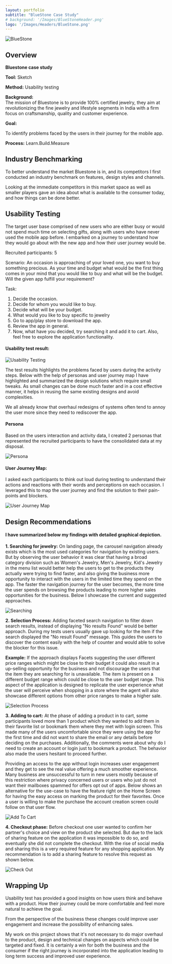 ```yaml
---
layout: portfolio
subtitle: "BlueStone Case Study"
# background: '/Images/BlueStoneHeader.png'
logo: '/Images/Headers/BlueStone.png'
---
```



<!-- # BlueStone -->

<!-- ![CompanyLogo](Images/BlueStoneHeader.png "BlueStone"){: width="720" } -->
<img src="/Images/BlueStoneHeader.png" class="img-fluid" alt="BlueStone">

## Overview

**Bluestone case study**

**Tool:** Sketch

**Method:** Usability testing

**Background:**
<br>The mission of Bluestone is to provide 100% certified jewelry, they aim at revolutionizing the fine jewelry and lifestyle segments in India with a firm focus on craftsmanship, quality and customer experience.</br>

**Goal:**

To identify problems faced by the users in their journey for the mobile app.

**Process:**
Learn.Build.Measure

## Industry Benchmarking

To better understand the market Bluestone is in, and its competitors I first conducted an industry benchmark on features, design styles and channels.

Looking at the immediate competitors in this market space as well as smaller players gave an idea about what is available to the consumer today, and how things can be done better.


## Usability Testing

The target user base comprised of new users who are either busy or would not spend much time on selecting gifts, along with users who have never used the mobile app before. I embarked on a journey to understand how they would go about with the new app and how their user journey would be.

Recruited participants: 5

Scenario: An occasion is approaching of your loved one, you want to buy something precious. As your time and budget what would be the first thing comes in your mind that you would like to buy and what will be the budget. Will the given app fulfill your requirement?

Task:

1. Decide the occasion.
2. Decide for whom you would like to buy.
3. Decide what will be your budget.
4. What would you like to buy specific to jewelry
5. Go to app/play store to download the app.
6. Review the app in general.
7. Now, what have you decided, try searching it and add it to cart. Also, feel free to explore the application functionality.

#### Usability test result:

<!-- [![Usability Testing](Images/BS_Usability_Testing.png "Usability Testing"){: width="720" }](Images/BS_Usability_Testing.png "Usability Testing") -->

<img src="/Images/BS_Usability_Testing.png" class="img-fluid" alt="Usability Testing">

The test results highlights the problems faced by users during the activity steps. Below with the help of personas and user journey map I have highlighted and summarized the design solutions which require small tweaks. As small changes can be done much faster and in a cost effective manner, it helps in reusing the same existing designs and avoid complexities.

We all already know that overhaul redesigns of systems often tend to annoy the user more since they need to rediscover the app.


#### Persona

Based on the users interaction and activity data, I created 2 personas that represented the recruited participants to have the consolidated data at my disposal.

<!-- [![Persona](Images/BS_Persona.png "Persona"){: width="720" }](Images/BS_Persona.png "Persona") -->
<img src="/Images/BS_Persona.png" class="img-fluid" alt="Persona">

#### User Journey Map: 

I asked each participants to think out loud during testing to understand their actions and reactions with their words and perceptions on each occasion. I leveraged this to map the user journey and find the solution to their pain-points and blockers.

<!-- [![User Journey Map](Images/BS_User_Journey_Map.png){: width="720" }](Images/BS_User_Journey_Map.png) -->
<img src="/Images/BS_User_Journey_Map.png" class="img-fluid" alt="User Journey Map">

## Design Recommendations 

#### I have summarized below my findings with detailed graphical depiction.

**1. Searching for jewelry:** On landing page, the carousel navigation already exists which is the most used categories for navigation by existing users. But by observing the user behavior it was clear that having a broad category division such as Women's Jewelry, Men's Jewelry, Kid's Jewelry in the menu list would better help the users to get to the products they actually were trying to find faster, and also giving the business more opportunity to interact with the users in the limited time they spend on the app. The faster the navigation journey for the user becomes, the more time the user spends on browsing the products leading to more higher sales opportunities for the business. Below I showcase the current and suggested approaches.

<!-- [![Searching Jewelry Path](Images/BS_Searching_Jewel.jpeg "Searching"){: width="720" }](Images/BS_Searching_Jewel.jpeg "Searching") -->
<img src="/Images/BS_Searching_Jewel.jpeg" class="img-fluid" alt="Searching">


**2. Selection Process:** Adding faceted search navigation to filter down search results, instead of displaying "No results Found" would be better approach. During my tests users usually gave up looking for the item if the search displayed the "No result Found" message. This guides the users to discover the content easily with the help of counter and would able to solve the blocker for this issue.

**Example:** If the approach displays Facets suggesting the user different price ranges which might be close to their budget it could also result in a up-selling opportunity for the business and not discourage the users that the item they are searching for is unavailable. The item is present on a different budget range which could be close to the user budget range. This aspect of the application is designed to replicate the user experience what the user will perceive when shopping in a store where the agent will also showcase different options from other price ranges to make a higher sale.

<!-- [![Selection Process](Images/BS_Selection_Process.jpeg "Selection Process"){: width="720" }](Images/BS_Selection_Process.jpeg "Selection Process") -->
<img src="/Images/BS_Selection_Process.jpeg" class="img-fluid" alt="Selection Process">

**3. Adding to cart:** At the phase of adding a product in to cart, some participants loved more than 1 product which they wanted to add them in their favorite list or bookmark them where they met with login screen. This made many of the users uncomfortable since they were using the app for the first time and did not want to share the email or any details before deciding on the purchases. Additionally, the comments were about why do I need to create an account or login just to bookmark a product. The behavior also made the users hesitant to proceed further.

Providing an access to the app without login increases user engagement and they get to see the real value offering a much smoother experience. Many business are unsuccessful to turn in new users mostly because of this restriction where privacy concerned users or users who just do not want their mailboxes spammed for offers opt out of apps. Below shows an alternative for the use-case to have the feature right on the Home Screen for having the easy access on marking the product for their favorites. Once a user is willing to make the purchase the account creation screen could follow on that user flow.

<!-- [![Add to Cart](Images/BS_Add_To_Cart.jpeg "Add to cart"){: width="720" }](Images/BS_Add_To_Cart.jpeg "Add to cart") -->
<img src="/Images/BS_Add_To_Cart.jpeg" class="img-fluid" alt="Add To Cart">

**4. Checkout phase:** Before checkout one user wanted to confirm her partner's choice and view on the product she selected. But due to the lack of sharing feature on the application it was impossible to do so, and eventually she did not complete the checkout. With the rise of social media and sharing this is a very required feature for any shopping application. My recommendation is to add a sharing feature to resolve this request as shown below.

<!-- [![CheckOut Page](Images/BS_Check_Out.jpeg "Checkout"){: width="720" }](Images/BS_Check_Out.jpeg "Checkout") -->
<img src="/Images/BS_Check_Out.jpeg" class="img-fluid" alt="Check Out">

## Wrapping Up

Usability test has provided a good insights on how users think and behave with a product. How their journey could be more comfortable and feel more natural to achieve the goal.

From the perspective of the business these changes could improve user engagement and increase the possibility of enhancing sales.

My work on this project shows that it's not necessary to do major overhaul to the product, design and technical changes on aspects which could be targeted and fixed. It is certainly a win for both the business and the consumer if the right journey is incorporated into the application leading to long term success and improved user experience.